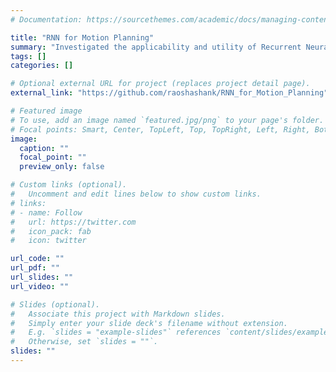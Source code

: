 ```yaml
---
# Documentation: https://sourcethemes.com/academic/docs/managing-content/

title: "RNN for Motion Planning"
summary: "Investigated the applicability and utility of Recurrent Neural Networks for Motion Planning on a simulated UR5 robot arm in a ROS-Gazebo framework."
tags: []
categories: []

# Optional external URL for project (replaces project detail page).
external_link: "https://github.com/raoshashank/RNN_for_Motion_Planning"

# Featured image
# To use, add an image named `featured.jpg/png` to your page's folder.
# Focal points: Smart, Center, TopLeft, Top, TopRight, Left, Right, BottomLeft, Bottom, BottomRight.
image:
  caption: ""
  focal_point: ""
  preview_only: false

# Custom links (optional).
#   Uncomment and edit lines below to show custom links.
# links:
# - name: Follow
#   url: https://twitter.com
#   icon_pack: fab
#   icon: twitter

url_code: ""
url_pdf: ""
url_slides: ""
url_video: ""

# Slides (optional).
#   Associate this project with Markdown slides.
#   Simply enter your slide deck's filename without extension.
#   E.g. `slides = "example-slides"` references `content/slides/example-slides.md`.
#   Otherwise, set `slides = ""`.
slides: ""
---
```

